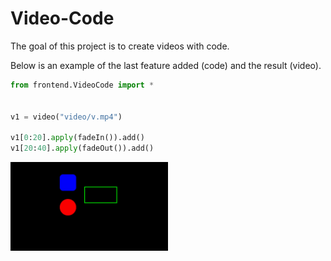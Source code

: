 # Video-Code
The goal of this project is to create videos with code.

Below is an example of the last feature added (code) and the result (video).

```py
from frontend.VideoCode import *


v1 = video("video/v.mp4")

v1[0:20].apply(fadeIn()).add()
v1[20:40].apply(fadeOut()).add()
```

<img src="docs/readme/example.gif" style="width: 50%;">
